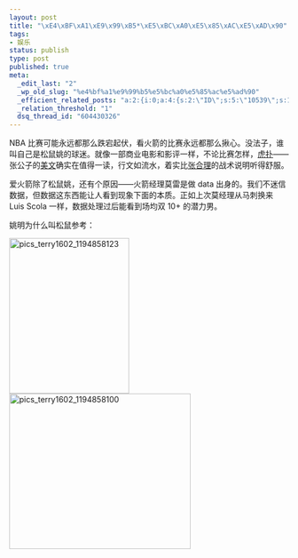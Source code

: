 ```yaml
--- 
layout: post
title: "\xE4\xBF\xA1\xE9\x99\xB5*\xE5\xBC\xA0\xE5\x85\xAC\xE5\xAD\x90"
tags: 
- 娱乐
status: publish
type: post
published: true
meta: 
  _edit_last: "2"
  _wp_old_slug: "%e4%bf%a1%e9%99%b5%e5%bc%a0%e5%85%ac%e5%ad%90"
  _efficient_related_posts: "a:2:{i:0;a:4:{s:2:\"ID\";s:5:\"10539\";s:10:\"post_title\";s:41:\"NBA\xE8\x81\x94\xE7\x9B\x9F50\xE4\xBD\x8D\xE9\xA1\xB6\xE7\xBA\xA7\xE7\x90\x83\xE5\x91\x98\xE7\x9A\x84\xE6\x8C\x87\xE6\xA0\x87\xE8\xA1\xA8\xE7\x8E\xB0\";s:7:\"matches\";s:1:\"1\";s:9:\"permalink\";s:59:\"http://bjt.cos.name/2010/01/nba-top-50-scorers-performance/\";}i:1;a:4:{s:2:\"ID\";s:4:\"9989\";s:10:\"post_title\";s:39:\"\xE4\xBB\x8E\xE6\x95\xB0\xE6\x8D\xAE\xE7\x9C\x8B2008-2009\xE8\xB5\x9B\xE5\xAD\xA3\xE7\x9A\x84\xE7\x81\xAB\xE7\xAE\xAD\xE9\x98\x9F\";s:7:\"matches\";s:1:\"1\";s:9:\"permalink\";s:51:\"http://bjt.cos.name/2009/03/data-2008-2009-rockets/\";}}"
  _relation_threshold: "1"
  dsq_thread_id: "604430326"
---
```

NBA 比赛可能永远都那么跌宕起伏，看火箭的比赛永远都那么揪心。没法子，谁叫自己是松鼠姚的球迷。就像一部商业电影和影评一样，不论比赛怎样，<a href="http://hoopchina.com/">虎扑</a>——张公子的<a href="http://bbs.hoopchina.com/541638.html">美文</a>确实在值得一读，行文如流水，着实比<a href="http://www.google.cn/search?hl=zh-CN&amp;q=%E5%BC%A0%E5%90%88%E7%90%86&amp;btnG=Google+%E6%90%9C%E7%B4%A2&amp;meta=&amp;aq=f&amp;oq=">张合理</a>的战术说明听得舒服。

爱火箭除了松鼠姚，还有个原因——火箭经理莫雷是做 data 出身的。我们不迷信数据，但数据这东西能让人看到现象下面的本质。正如上次莫经理从马刺换来 Luis Scola 一样，数据处理过后能看到场均双 10+ 的潜力男。

姚明为什么叫松鼠参考：

<a rel="WLPP" href="https://ywp7qa.bay.livefilestore.com/y1mZyzJMFQJg9EN82hQs9VsUtTHni1E0RXiS0OEBpTPpq1Rii9qY72x_4JjNNdJAEfmkAnE4utN13Y-f9778WfSOrgvy1nSGKkJXoPQys-kBNsGqnu59mqlOo-ptXib7ar4mwdjUA1mQDg/pics_terry1602_1194858123[3].jpg"><img style="display: inline; border: 0px;" title="pics_terry1602_1194858123" src="https://ywp7qa.bay.livefilestore.com/y1mri6Bntk4WJe56BEkdsPJe-zrLgyv8pGmYFkhiCG1MwHTx9oNbi450sbB9SfWGGgdSSfy38QrX5OWRZ4JxmRkNQOKwvMwe_ZVyawyGNuuWhcew3W1GMYBQClblduIBtRzFoD3iF5i7mo/pics_terry1602_1194858123_thumb[1].jpg" border="0" alt="pics_terry1602_1194858123" width="216" height="280" /></a> <a rel="WLPP" href="https://ywp7qa.bay.livefilestore.com/y1m9l4T8bDAuRwLgm401OguLdnLF2Izx2arQPYwwcsZCG11a99LNmXAZfseUJyveFA_tIqnCORpUxp613QPDR9aRqXkzsBEjRnd5g8xeLUga2ydVFqkojJhkM16ARXkYPXhm6rgZsyz3OI/pics_terry1602_1194858100[7].jpg"><img style="display: inline; border: 0px;" title="pics_terry1602_1194858100" src="https://ywp7qa.bay.livefilestore.com/y1m79-GrJS9FeIkKop-SW9Uy7bl8T4vTrng1AnApv0oLp0Gx4p4sr5p4yaG0W3UxaTnfOS8DYkapJkmi5lPRjee0PzoTm5ZLCJN14ywWje-Ru-4ahGf_X_1BNmunSMQRAu7P7Vi9LgpH-0/pics_terry1602_1194858100_thumb[5].jpg" border="0" alt="pics_terry1602_1194858100" width="327" height="280" /></a>
